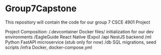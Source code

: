 # Group7Capstone
This repository will contain the code for our group 7 CSCE 4901 Project


Project Composition:
/.devcontainer  Docker files/ initialization for our dev environments
/EagleGuide     React Native (Expo)
/api     NestJS  backend
/ml      Python FastAPI microservice (stub only for now)
/db      SQL migrations, seed scripts
/infra   Docker, docker-compose.yml